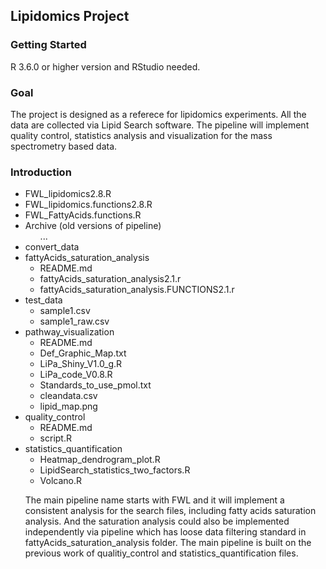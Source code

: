 ## **Lipidomics Project**

### Getting Started
R 3.6.0 or higher version and RStudio needed.

### Goal
The project is designed as a referece for lipidomics experiments. All the data are collected via Lipid Search software. 
The pipeline will implement quality control, statistics analysis and visualization for the mass spectrometry based data.

### Introduction
<ul>
<li>FWL_lipidomics2.8.R</li>
<li>FWL_lipidomics.functions2.8.R</li>
<li>FWL_FattyAcids.functions.R</li>
<li>Archive (old versions of pipeline)
	<ul>...</ul>
</li>
<li>convert_data</li>
<li>fattyAcids_saturation_analysis
	<ul>
	<li>README.md</li>
	<li>fattyAcids_saturation_analysis2.1.r</li>
	<li>fattyAcids_saturation_analysis.FUNCTIONS2.1.r</li>
	</ul>
</li>
<li>test_data
	<ul>
		<li>sample1.csv</li>
		<li>sample1_raw.csv</li>
	</ul>
</li>
<li>pathway_visualization
	<ul>
		<li>README.md</li>
		<li>Def_Graphic_Map.txt</li>
		<li>LiPa_Shiny_V1.0_g.R</li>
		<li>LiPa_code_V0.8.R</li>
		<li>Standards_to_use_pmol.txt</li>
		<li>cleandata.csv</li>
		<li>lipid_map.png</li>
	</ul>
</li>
<li>quality_control
	<ul>
		<li>README.md</li>
		<li>script.R</li>
	</ul>
</li>
<li>statistics_quantification
	<ul>
		<li>Heatmap_dendrogram_plot.R</li>
		<li>LipidSearch_statistics_two_factors.R</li>
		<li>Volcano.R</li>
	</ul>
</li>

The main pipeline name starts with FWL and it will implement a consistent analysis for the search files, including fatty acids saturation analysis. And the saturation analysis could also be implemented independently via pipeline which has loose data filtering standard in fattyAcids_saturation_analysis folder. The main pipeline is built on the previous work of qualitiy_control and statistics_quantification files. 
